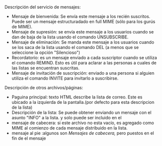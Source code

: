 Descripción del servicio de mensajes:
-   Mensaje de bienvenida: Se envía este mensaje a los recién suscritos. Puede ser un mensaje estructuradado en full MIME (sólo para los gurús de MIME).
-   Mensaje de supresión: se envía este mensaje a los usuarios cuando se dan de baja de la lista usando el comando UNSUBSCRIBE.
-   Mensaje de eliminación: Se manda este mensaje a los usuarios cuando se los saca de la lista usando el comando DEL (a menos que se seleccione la opción "Silencioso")
-   Recordatorio: es un mensaje enviado a cada suscriptor cuando se utiliza el comando REMIND. Esto es útil para aclarar a las personas a cuales de las listas se encuentran suscritas.
-   Mensaje de invitación de suscripción: enviado a una persona si alguien utiliza el comando INVITE para invitarlo a suscribirse.

Descripción de otros archivos/páginas:
-   Paguina principal: texto HTML describe la lista de correo. Este es ubicado a la izquierda de la pantalla.(por defecto para esta descripcion de la lista)
-   Descripción de la lista: Se puede obtener enviando un mensaje con el asunto "INFO" a la lista. y solo puede ser incluido en el
-   mensaje de cabecera: si este archivo no esta vacío, es agregado como MIME al comienzo de cada mensaje distribuido en la lista.
-   mensaje al pie :algunos son *Mensajes de cabecera,* pero puestos en el fin de el mensaje

